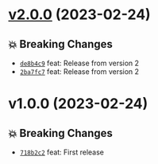 # [v2.0.0](https://github.com/MoIzadloo/tsocks/compare/v1.0.0...v2.0.0) (2023-02-24)

## 💥 Breaking Changes
- [`de8b4c9`](https://github.com/MoIzadloo/tsocks/commit/de8b4c9)  feat: Release from version 2 
- [`2ba7fc7`](https://github.com/MoIzadloo/tsocks/commit/2ba7fc7)  feat: Release from version 2

# v1.0.0 (2023-02-24)

## 💥 Breaking Changes
- [`718b2c2`](https://github.com/MoIzadloo/tsocks/commit/718b2c2)  feat: First release
